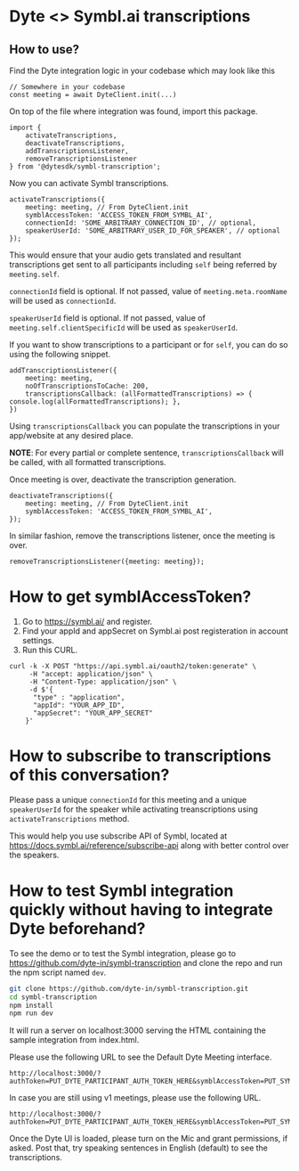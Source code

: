 # Dyte <> Symbl.ai transcriptions

## How to use?

Find the Dyte integration logic in your codebase which may look like this

```
// Somewhere in your codebase
const meeting = await DyteClient.init(...)
```

On top of the file where integration was found, import this package.

```
import {
    activateTranscriptions,
    deactivateTranscriptions,
    addTranscriptionsListener,
    removeTranscriptionsListener
} from '@dytesdk/symbl-transcription';
```

Now you can activate Symbl transcriptions.

```
activateTranscriptions({
    meeting: meeting, // From DyteClient.init
    symblAccessToken: 'ACCESS_TOKEN_FROM_SYMBL_AI',
    connectionId: 'SOME_ARBITRARY_CONNECTION_ID', // optional,
    speakerUserId: 'SOME_ARBITRARY_USER_ID_FOR_SPEAKER', // optional
});
```

This would ensure that your audio gets translated and resultant transcriptions get sent to all participants including `self` being referred by `meeting.self`.

`connectionId` field is optional. If not passed, value of `meeting.meta.roomName` will be used as `connectionId`.

`speakerUserId` field is optional. If not passed, value of `meeting.self.clientSpecificId` will be used as `speakerUserId`.



If you want to show transcriptions to a participant or for `self`, you can do so using the following snippet.

```
addTranscriptionsListener({
    meeting: meeting,
    noOfTranscriptionsToCache: 200,
    transcriptionsCallback: (allFormattedTranscriptions) => { console.log(allFormattedTranscriptions); },
})
```

Using `transcriptionsCallback` you can populate the transcriptions in your app/website at any desired place.

<b>NOTE</b>: For every partial or complete sentence, `transcriptionsCallback` will be called, with all formatted transcriptions.

Once meeting is over, deactivate the transcription generation.

```
deactivateTranscriptions({
    meeting: meeting, // From DyteClient.init
    symblAccessToken: 'ACCESS_TOKEN_FROM_SYMBL_AI',
});
```
In similar fashion, remove the transcriptions listener, once the meeting is over.

```
removeTranscriptionsListener({meeting: meeting});
```


# How to get symblAccessToken?

1. Go to <https://symbl.ai/> and register.
2. Find your appId and appSecret on Symbl.ai post registeration in account settings.
3. Run this CURL.

```
curl -k -X POST "https://api.symbl.ai/oauth2/token:generate" \
     -H "accept: application/json" \
     -H "Content-Type: application/json" \
     -d $'{
      "type" : "application",
      "appId": "YOUR_APP_ID",
      "appSecret": "YOUR_APP_SECRET"
    }'
```

# How to subscribe to transcriptions of this conversation?

Please pass a unique `connectionId` for this meeting and a unique `speakerUserId` for the speaker while activating treanscriptions using `activateTranscriptions` method.

This would help you use subscribe API of Symbl, located at https://docs.symbl.ai/reference/subscribe-api along with better control over the speakers.

# How to test Symbl integration quickly without having to integrate Dyte beforehand?

To see the demo or to test the Symbl integration, please go to https://github.com/dyte-in/symbl-transcription and clone the repo and run the npm script named `dev`.

```sh
git clone https://github.com/dyte-in/symbl-transcription.git
cd symbl-transcription
npm install
npm run dev
```

It will run a server on localhost:3000 serving the HTML containing the sample integration from index.html.

Please use the following URL to see the Default Dyte Meeting interface.

```text
http://localhost:3000/?authToken=PUT_DYTE_PARTICIPANT_AUTH_TOKEN_HERE&symblAccessToken=PUT_SYMBL_ACCESS_TOKEN_HERE

```

In case you are still using v1 meetings, please use the following URL.
```text
http://localhost:3000/?authToken=PUT_DYTE_PARTICIPANT_AUTH_TOKEN_HERE&symblAccessToken=PUT_SYMBL_ACCESS_TOKEN_HERE&roomName=PUT_DYTE_ROOM_NAME_HERE
```

Once the Dyte UI is loaded, please turn on the Mic and grant permissions, if asked. Post that, try speaking sentences in English (default) to see the transcriptions.
